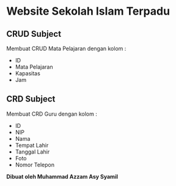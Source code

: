 # Website Sekolah Islam Terpadu
## CRUD Subject
Membuat CRUD Mata Pelajaran dengan kolom :
- ID
- Mata Pelajaran
- Kapasitas
- Jam
## CRD Subject
Membuat CRD Guru dengan kolom :
- ID
- NIP
- Nama
- Tempat Lahir
- Tanggal Lahir
- Foto
- Nomor Telepon

**Dibuat oleh Muhammad Azzam Asy Syamil**
